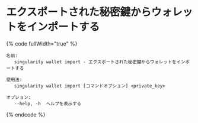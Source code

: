 # エクスポートされた秘密鍵からウォレットをインポートする

{% code fullWidth="true" %}
```
名前:
   singularity wallet import - エクスポートされた秘密鍵からウォレットをインポートする

使用法:
   singularity wallet import [コマンドオプション] <private_key>

オプション:
   --help, -h  ヘルプを表示する
```
{% endcode %}